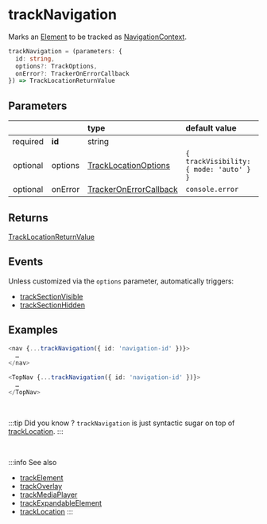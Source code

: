 # trackNavigation

Marks an [Element](/tracking/core-concepts/elements.md#elements) to be tracked as [NavigationContext](/taxonomy/location-contexts/NavigationContext.md).

```typescript
trackNavigation = (parameters: {
  id: string,
  options?: TrackOptions,
  onError?: TrackerOnErrorCallback
}) => TrackLocationReturnValue
```

## Parameters
|          |         | type                                                                                   | default value
| :-:      | :--     | :--                                                                                    | :--           
| required | **id**  | string                                                                                 |
| optional | options | [TrackLocationOptions](/tracking/api-reference/general/TrackLocationOptions.md)     | `{ trackVisibility: { mode: 'auto' } }`
| optional | onError | [TrackerOnErrorCallback](/tracking/api-reference/general/TrackerOnErrorCallback.md) | `console.error`

## Returns
[TrackLocationReturnValue](/tracking/api-reference/general/TrackLocationReturnValue.md)

## Events
Unless customized via the `options` parameter, automatically triggers:

- [trackSectionVisible](/tracking/api-reference/event-trackers/trackSectionVisible.md)
- [trackSectionHidden](/tracking/api-reference/event-trackers/trackSectionHidden.md)

## Examples

```typescript jsx
<nav {...trackNavigation({ id: 'navigation-id' })}>
  …
</nav>
```

```typescript jsx
<TopNav {...trackNavigation({ id: 'navigation-id' })}>
  …
</TopNav>
```

<br />

:::tip Did you know ?
`trackNavigation` is just syntactic sugar on top of [trackLocation](/tracking/api-reference/low-level/trackLocation.md).
:::

<br />


:::info See also
- [trackElement](/tracking/api-reference/location-trackers/trackNavigation.md)
- [trackOverlay](/tracking/api-reference/location-trackers/trackOverlay.md)
- [trackMediaPlayer](/tracking/api-reference/location-trackers/trackMediaPlayer.md)
- [trackExpandableElement](/tracking/api-reference/location-trackers/trackExpandableElement.md)
- [trackLocation](/tracking/api-reference/low-level/trackLocation.md)
:::
